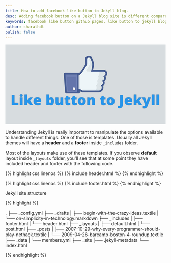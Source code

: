 ```yaml
---
title: How to add facebook like button to Jekyll blog.
desc: Adding facebook button on a Jekyll blog site is different compared to HTML sites. This is because Jekyll blogs have an advantage of including html files which are inside _includes folder. We are taking advantage of this option! 
keywords: facebook like button github pages, like button to jekyll blog
author: sharathdt
pulish: false
---
```


<img alt="" title="" itemprop="thumbnailUrl" src="/images/adding-facebook-like-button-to-jekyll.jpg">

Understanding Jekyll is really important to manipulate the options available to handle different things. One of those is templates. Usually all Jekyll themes will have a **header** and a **footer** inside ```_includes``` folder.

Most of the layouts make use of these templates. If you observe **default** layout inside  ```_layouts``` folder, you'll see that  at some point they have included header and footer with the following code.

{% highlight css linenos %}
{% include header.html %}
{% endhighlight %}

{% highlight css linenos %}
{% include footer.html %}
{% endhighlight %}

Jekyll site structure

{% highlight %}

.
├── _config.yml
├── _drafts
|   ├── begin-with-the-crazy-ideas.textile
|   └── on-simplicity-in-technology.markdown
├── _includes
|   ├── footer.html
|   └── header.html
├── _layouts
|   ├── default.html
|   └── post.html
├── _posts
|   ├── 2007-10-29-why-every-programmer-should-play-nethack.textile
|   └── 2009-04-26-barcamp-boston-4-roundup.textile
├── _data
|   └── members.yml
├── _site
├── .jekyll-metadata
└── index.html

{% endhighlight %}